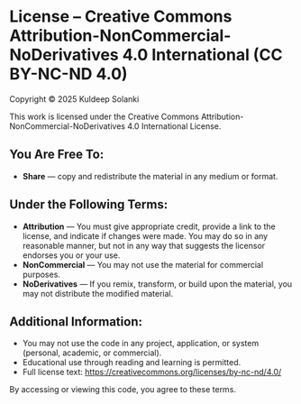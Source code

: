 # License – Creative Commons Attribution-NonCommercial-NoDerivatives 4.0 International (CC BY-NC-ND 4.0)

Copyright © 2025 Kuldeep Solanki

This work is licensed under the Creative Commons Attribution-NonCommercial-NoDerivatives 4.0 International License.

## You Are Free To:
- **Share** — copy and redistribute the material in any medium or format.

## Under the Following Terms:
- **Attribution** — You must give appropriate credit, provide a link to the license, and indicate if changes were made. You may do so in any reasonable manner, but not in any way that suggests the licensor endorses you or your use.
- **NonCommercial** — You may not use the material for commercial purposes.
- **NoDerivatives** — If you remix, transform, or build upon the material, you may not distribute the modified material.

## Additional Information:
- You may not use the code in any project, application, or system (personal, academic, or commercial).
- Educational use through reading and learning is permitted.
- Full license text: https://creativecommons.org/licenses/by-nc-nd/4.0/

By accessing or viewing this code, you agree to these terms.
